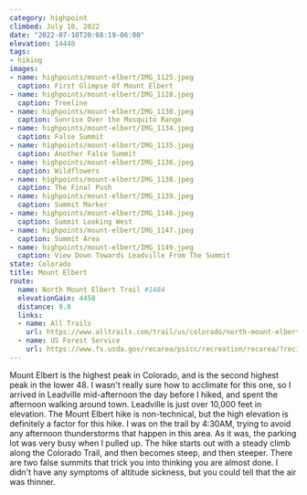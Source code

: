 ```yaml
---
category: highpoint
climbed: July 10, 2022
date: "2022-07-10T20:08:19-06:00"
elevation: 14440
tags: 
- hiking
images:
- name: highpoints/mount-elbert/IMG_1125.jpeg
  caption: First Glimpse Of Mount Elbert
- name: highpoints/mount-elbert/IMG_1128.jpeg
  caption: Treeline
- name: highpoints/mount-elbert/IMG_1130.jpeg
  caption: Sunrise Over the Mosquito Range
- name: highpoints/mount-elbert/IMG_1134.jpeg
  caption: False Summit
- name: highpoints/mount-elbert/IMG_1135.jpeg
  caption: Another False Summit
- name: highpoints/mount-elbert/IMG_1136.jpeg
  caption: Wildflowers
- name: highpoints/mount-elbert/IMG_1138.jpeg
  caption: The Final Push
- name: highpoints/mount-elbert/IMG_1139.jpeg
  caption: Summit Marker
- name: highpoints/mount-elbert/IMG_1146.jpeg
  caption: Summit Looking West
- name: highpoints/mount-elbert/IMG_1147.jpeg
  caption: Summit Area
- name: highpoints/mount-elbert/IMG_1149.jpeg
  caption: View Down Towards Leadville From The Summit
state: Colorado
title: Mount Elbert
route:
  name: North Mount Elbert Trail #1484
  elevationGain: 4458
  distance: 9.8
  links:
  - name: All Trails
    url: https://www.alltrails.com/trail/us/colorado/north-mount-elbert-trail--3
  - name: US Forest Service
    url: https://www.fs.usda.gov/recarea/psicc/recreation/recarea/?recid=81978
---
```

Mount Elbert is the highest peak in Colorado, and is the second highest peak in the lower 48.  I wasn't really sure how to acclimate for this one, so I arrived in Leadville mid-afternoon the day before I hiked, and spent the afternoon walking around town.  Leadville is just over 10,000 feet in elevation.  The Mount Elbert hike is non-technical, but the high elevation is definitely a factor for this hike.  I was on the trail by 4:30AM, trying to avoid any afternoon thunderstorms that happen in this area.  As it was, the parking lot was very busy when I pulled up.  The hike starts out with a steady climb along the Colorado Trail, and then becomes steep, and then steeper.  There are two false summits that trick you into thinking you are almost done.  I didn't have any symptoms of altitude sickness, but you could tell that the air was thinner.  

